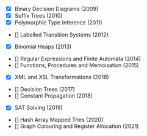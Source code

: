 - [x] Binary Decision Diagrams (2009)
- [x] Suffix Trees (2010)
- [x] Polymorphic Type Inference (2011)
- [] Labelled Transition Systems (2012)
- [x] Binomial Heaps (2013)
- [] Regular Expressions and Finite Automata (2014)
- [] Functions, Procedures and Memoisation (2015)
- [x] XML and XSL Transformations (2016)
- [] Decision Trees (2017)
- [] Constant Propagation (2018)
- [x] SAT Solving (2019)
- [] Hash Array Mapped Tries (2020)
- [] Graph Colouring and Register Allocation (2021)
